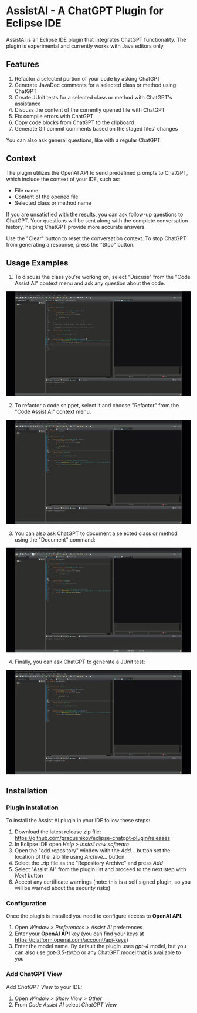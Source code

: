 # AssistAI - A ChatGPT Plugin for Eclipse IDE

AssistAI is an Eclipse IDE plugin that integrates ChatGPT functionality. The plugin is experimental and currently works with Java editors only.

## Features

1. Refactor a selected portion of your code by asking ChatGPT
2. Generate JavaDoc comments for a selected class or method using ChatGPT
3. Create JUnit tests for a selected class or method with ChatGPT's assistance
4. Discuss the content of the currently opened file with ChatGPT
5. Fix compile errors with ChatGPT
6. Copy code blocks from ChatGPT to the clipboard
7. Generate Git commit comments based on the staged files' changes

You can also ask general questions, like with a regular ChatGPT.

## Context

The plugin utilizes the OpenAI API to send predefined prompts to ChatGPT, which include the context of your IDE, such as:

- File name
- Content of the opened file
- Selected class or method name

If you are unsatisfied with the results, you can ask follow-up questions to ChatGPT. Your questions will be sent along with the complete conversation history, helping ChatGPT provide more accurate answers.

Use the "Clear" button to reset the conversation context. To stop ChatGPT from generating a response, press the "Stop" button.

## Usage Examples

1. To discuss the class you're working on, select "Discuss" from the "Code Assist AI" context menu and ask any question about the code.

![Discuss with ChatGPT](src/website/how-it-works-discuss.gif)

2. To refactor a code snippet, select it and choose "Refactor" from the "Code Assist AI" context menu.

![Refactor with ChatGPT](src/website/how-it-works-refactor.gif)

3. You can also ask ChatGPT to document a selected class or method using the "Document" command:

![Document with ChatGPT](src/website/how-it-works-document.gif)

4. Finally, you can ask ChatGPT to generate a JUnit test:

![JUnit Test Generation](src/website/how-it-works-junit.gif)

## Installation

### Plugin installation

To install the Assist AI plugin in your IDE follow these steps:

1. Download the latest release zip file: https://github.com/gradusnikov/eclipse-chatgpt-plugin/releases
2. In Eclipse IDE open *Help > Install new software*
3. Open the "add repository" window with the  *Add*... button set the location of the .zip file using *Archive...* button
4. Select the .zip file as the "Repository Archive" and press *Add*
5. Select "Assist AI" from the plugin list and proceed to the next step with *Next* button
6. Accept any certificate warnings (note: this is a self signed plugin, so you will be warned about the security risks)

### Configuration

Once the plugin is installed you need to configure access to **OpenAI API**.

1. Open *Window > Preferences > Assist AI* preferences
2. Enter your **OpenAI API** key (you can find your keys at https://platform.openai.com/account/api-keys)
3. Enter the model name. By default the plugin uses *gpt-4* model, but you can also use *gpt-3.5-turbo* or any ChatGPT model that is available to you 

### Add ChatGPT View

Add *ChatGPT View* to your IDE: 

1. Open *Window > Show View > Other*
2. From *Code Assist AI* select *ChatGPT View*

